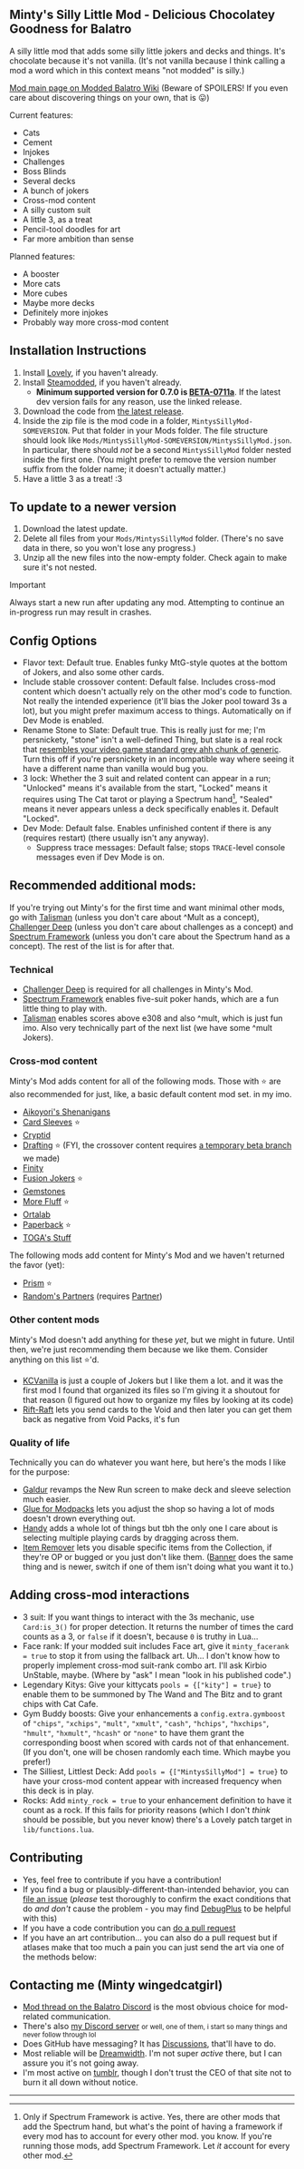 ## Minty's Silly Little Mod - Delicious Chocolatey Goodness for Balatro

A silly little mod that adds some silly little jokers and decks and things. It's chocolate because it's not vanilla. (It's not vanilla because I think calling a mod a word which in this context means "not modded" is silly.)

[Mod main page on Modded Balatro Wiki](https://balatromods.miraheze.org/wiki/Minty%27s_Silly_Little_Mod) (Beware of SPOILERS! If you even care about discovering things on your own, that is 😛)

Current features:
- Cats
- Cement
- Injokes
- Challenges
- Boss Blinds
- Several decks
- A bunch of jokers
- Cross-mod content
- A silly custom suit
- A little 3, as a treat
- Pencil-tool doodles for art
- Far more ambition than sense

Planned features:
- A booster
- More cats
- More cubes
- Maybe more decks
- Definitely more injokes
- Probably way more cross-mod content

## Installation Instructions
1. Install [Lovely](https://github.com/ethangreen-dev/lovely-injector), if you haven't already.
2. Install [Steamodded](https://github.com/Steamopollys/steamodded), if you haven't already.
   - **Minimum supported version for 0.7.0 is [BETA-0711a](https://github.com/Steamodded/smods/releases/tag/1.0.0-beta-0711a)**. If the latest dev version fails for any reason, use the linked release.
3. Download the code from [the latest release](https://github.com/wingedcatgirl/MintysSillyMod/releases).
4. Inside the zip file is the mod code in a folder, `MintysSillyMod-SOMEVERSION`. Put that folder in your Mods folder. The file structure should look like `Mods/MintysSillyMod-SOMEVERSION/MintysSillyMod.json`. In particular, there should _not_ be a second `MintysSillyMod` folder nested inside the first one. (You might prefer to remove the version number suffix from the folder name; it doesn't actually matter.)
5. Have a little 3 as a treat! :3

## To update to a newer version
1. Download the latest update.
2. Delete all files from your `Mods/MintysSillyMod` folder. (There's no save data in there, so you won't lose any progress.)
3. Unzip all the new files into the now-empty folder. Check again to make sure it's not nested.

> [!IMPORTANT]  
> Always start a new run after updating any mod. Attempting to continue an in-progress run may result in crashes.

## Config Options
<!-- - Balance level: Doesn't do anything yet but take a wild guess what the plan is. Yes we're jumping on this train. Blame [AikoShen](https://github.com/Aikoyori/Balatro-Aikoyoris-Shenanigans) for doing it second. -->
- Flavor text: Default true. Enables funky MtG-style quotes at the bottom of Jokers, and also some other cards.
- Include stable crossover content: Default false. Includes cross-mod content which doesn't actually rely on the other mod's code to function. Not really the intended experience (it'll bias the Joker pool toward 3s a lot), but you might prefer maximum access to things. Automatically on if Dev Mode is enabled.
- Rename Stone to Slate: Default true. This is really just for me; I'm persnickety, "stone" isn't a well-defined Thing, but slate is a real rock that [resembles your video game standard grey ahh chunk of generic](https://duckduckgo.com/?t=lm&q=slate+rock&ia=images&iax=images). Turn this off if you're persnickety in an incompatible way where seeing it have a different name than vanilla would bug you.
- 3 lock: Whether the 3 suit and related content can appear in a run; "Unlocked" means it's available from the start, "Locked" means it requires using The Cat tarot or playing a Spectrum hand[^1], "Sealed" means it never appears unless a deck specifically enables it. Default "Locked".
- Dev Mode: Default false. Enables unfinished content if there is any (requires restart) (there usually isn't any anyway). 
   - Suppress trace messages: Default false; stops `TRACE`-level console messages even if Dev Mode is on.

## Recommended additional mods:
If you're trying out Minty's for the first time and want minimal other mods, go with [Talisman](https://github.com/MathIsFun0/Talisman) (unless you don't care about ^Mult as a concept), [Challenger Deep](https://github.com/OOkayOak/Challenger-Deep) (unless you don't care about challenges as a concept) and [Spectrum Framework](https://github.com/wingedcatgirl/SpectrumFramework) (unless you don't care about the Spectrum hand as a concept). The rest of the list is for after that.

### Technical
- [Challenger Deep](https://github.com/OOkayOak/Challenger-Deep) is required for all challenges in Minty's Mod.
- [Spectrum Framework](https://github.com/wingedcatgirl/SpectrumFramework) enables five-suit poker hands, which are a fun little thing to play with.
- [Talisman](https://github.com/MathIsFun0/Talisman) enables scores above e308 and also ^mult, which is just fun imo. Also very technically part of the next list (we have some ^mult Jokers).

### Cross-mod content
Minty's Mod adds content for all of the following mods. Those with ⭐️ are also recommended for just, like, a basic default content mod set. in my imo.
- [Aikoyori's Shenanigans](https://github.com/Aikoyori/Balatro-Aikoyoris-Shenanigans)
- [Card Sleeves](https://github.com/larswijn/CardSleeves) ⭐️
- [Cryptid](https://github.com/MathIsFun0/Cryptid)
- [Drafting](https://github.com/spire-winder/Balatro-Draft) ⭐️ (FYI, the crossover content requires [a temporary beta branch](https://github.com/wingedcatgirl/Balatro-Draft/tree/suitupdate-temp) we made)
- [Finity](https://github.com/frangnosquest/Finity)
- [Fusion Jokers](https://github.com/wingedcatgirl/Fusion-Jokers) ⭐️
- [Gemstones](https://github.com/wingedcatgirl/Gemstones)
- [More Fluff](https://github.com/notmario/MoreFluff) ⭐️
- [Ortalab](https://github.com/Eremel/Ortalab)
- [Paperback](https://github.com/GitNether/paperback) ⭐️
- [TOGA's Stuff](https://github.com/TheOneGoofAli/TOGAPackBalatro)

The following mods add content for Minty's Mod and we haven't returned the favor (yet):
- [Prism](https://github.com/blazingulag/Prism) ⭐️
- [Random's Partners](https://github.com/Random71777/Random-s-Partners) (requires [Partner](https://github.com/Icecanno/Partner-API/))

### Other content mods
Minty's Mod doesn't add anything for these _yet_, but we might in future. Until then, we're just recommending them because we like them. Consider anything on this list ⭐️'d.
- [KCVanilla](https://github.com/kcgidw/kcvanilla) is just a couple of Jokers but I like them a lot. and it was the first mod I found that organized its files so I'm giving it a shoutout for that reason (I figured out how to organize my files by looking at its code)
- [Rift-Raft](https://github.com/vitellaryjr/RiftRaft) lets you send cards to the Void and then later you can get them back as negative from Void Packs, it's fun

### Quality of life
Technically you can do whatever you want here, but here's the mods I like for the purpose:
- [Galdur](https://github.com/Eremel/Galdur) revamps the New Run screen to make deck and sleeve selection much easier.
- [Glue for Modpacks](https://github.com/icyethics/Glue-For-Modpacks) lets you adjust the shop so having a lot of mods doesn't drown everything out.
- [Handy](https://github.com/SleepyG11/HandyBalatro) adds a whole lot of things but tbh the only one I care about is selecting multiple playing cards by dragging across them.
- [Item Remover](https://github.com/art-muncher/Item-Remover) lets you disable specific items from the Collection, if they're OP or bugged or you just don't like them. ([Banner](https://github.com/SylviBlossom/Banner) does the same thing and is newer, switch if one of them isn't doing what you want it to.)

## Adding cross-mod interactions
- 3 suit: If you want things to interact with the 3s mechanic, use `Card:is_3()` for proper detection. It returns the number of times the card counts as a 3, or `false` if it doesn't, because `0` is truthy in Lua...
- Face rank: If your modded suit includes Face art, give it `minty_facerank = true` to stop it from using the fallback art. Uh... I don't know how to properly implement cross-mod suit-rank combo art. I'll ask Kirbio UnStable, maybe. (Where by "ask" I mean "look in his published code".)
- Legendary Kitys: Give your kittycats `pools = {["kity"] = true}` to enable them to be summoned by The Wand and The Bitz and to grant chips with Cat Cafe.
- Gym Buddy boosts: Give your enhancements a `config.extra.gymboost` of `"chips"`, `"xchips"`, `"mult"`, `"xmult"`, `"cash"`, `"hchips"`, `"hxchips"`, `"hmult"`, `"hxmult"`, `"hcash"` or `"none"` to have them grant the corresponding boost when scored with cards not of that enhancement. (If you don't, one will be chosen randomly each time. Which maybe you prefer!) 
- The Silliest, Littlest Deck: Add `pools = {["MintysSillyMod"] = true}` to have your cross-mod content appear with increased frequency when this deck is in play.
- Rocks: Add `minty_rock = true` to your enhancement definition to have it count as a rock. If this fails for priority reasons (which I don't _think_ should be possible, but you never know) there's a Lovely patch target in `lib/functions.lua`.

## Contributing
- Yes, feel free to contribute if you have a contribution!
- If you find a bug or plausibly-different-than-intended behavior, you can [file an issue](https://github.com/wingedcatgirl/MintysSillyMod/issues) (_please_ test thoroughly to confirm the exact conditions that do _and don't_ cause the problem - you may find [DebugPlus](https://github.com/WilsontheWolf/DebugPlus) to be helpful with this) 
- If you have a code contribution you can [do a pull request](https://github.com/wingedcatgirl/MintysSillyMod/pulls)
- If you have an art contribution... you can also do a pull request but if atlases make that too much a pain you can just send the art via one of the methods below:

## Contacting me (Minty wingedcatgirl)
- [Mod thread on the Balatro Discord](https://discord.com/channels/1116389027176787968/1308185262664450068) is the most obvious choice for mod-related communication.
- There's also [my Discord server](https://discord.gg/V5Kbh8Q) <small>or well, one of them, i start so many things and never follow through lol</small>
- Does GitHub have messaging? It has [Discussions](https://github.com/wingedcatgirl/MintysSillyMod/discussions), that'll have to do.
- Most reliable will be [Dreamwidth](https://wingedcatgirl.dreamwidth.org/). I'm not super _active_ there, but I can assure you it's not going away.
- I'm most active on [tumblr](https://www.tumblr.com/wingedcatgirl), though I don't trust the CEO of that site not to burn it all down without notice.

----
[^1]: Only if Spectrum Framework is active. Yes, there are other mods that add the Spectrum hand, but what's the point of having a framework if every mod has to account for every other mod. you know. If you're running those mods, add Spectrum Framework. Let _it_ account for every other mod.
